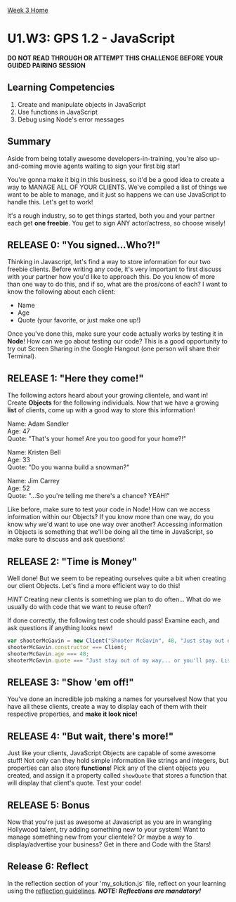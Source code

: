 [Week 3 Home](../)

# U1.W3: GPS 1.2 - JavaScript

**DO NOT READ THROUGH OR ATTEMPT THIS CHALLENGE BEFORE YOUR GUIDED PAIRING SESSION**

## Learning Competencies
1. Create and manipulate objects in JavaScript
2. Use functions in JavaScript
3. Debug using Node's error messages


## Summary
Aside from being totally awesome developers-in-training, you're also up-and-coming movie 
agents waiting to sign your first big star! 

You're gonna make it big in this business, so it'd be a good idea to create a way to
MANAGE ALL OF YOUR CLIENTS. We've compiled a list of things we want to be able to manage, and 
it just so happens we can use JavaScript to handle this. Let's get to work!

It's a rough industry, so to get things started, both you and your partner 
each get **one freebie**. You get to sign ANY actor/actress, so choose wisely!

## RELEASE 0: "You signed...Who?!"
Thinking in Javascript, let's find a way to store information for our two freebie clients. Before writing any code, it's very important to first discuss with your partner how you'd like to approach this. Do you know of more than one way to do this, and if so, what are the pros/cons of each? I want to know the following about each client:
  - Name
  - Age
  - Quote (your favorite, or just make one up!)

Once you've done this, make sure your code actually works by testing it in **Node**! How can we go about testing our code? This is a good opportunity to try out Screen Sharing in the Google Hangout (one person will share their Terminal).

## RELEASE 1: "Here they come!"
The following actors heard about your growing clientele, and want in! Create **Objects** for the following
individuals. Now that we have a growing **list** of clients, come up with a good way to store this information!

  Name: Adam Sandler<br>
  Age: 47<br>
  Quote: "That's your home! Are you too good for your home?!"<br>
  
  Name: Kristen Bell<br>
  Age: 33<br>
  Quote: "Do you wanna build a snowman?"<br>
  
  Name: Jim Carrey<br>
  Age: 52<br>
  Quote: "...So you're telling me there's a chance? YEAH!"<br>

Like before, make sure to test your code in Node! How can we access information within our Objects? If you know more than one way, do you know why we'd want to use one way over another? Accessing information in Objects is something that we'll be doing all the time in JavaScript, so make sure to discuss and ask questions!

## RELEASE 2: "Time is Money"
Well done! But we seem to be repeating ourselves quite a bit when creating our client Objects.
Let's find a more efficient way to do this!

*HINT* Creating new clients is something we plan to do often... What do we usually do with code that we want to reuse often?

If done correctly, the following test code should pass! Examine each, and ask questions if anything looks new! 

```javascript
var shooterMcGavin = new Client("Shooter McGavin", 48, "Just stay out of my way... or you'll pay. Listen to what I say.");
shooterMcGavin.constructor === Client;
shooterMcGavin.age === 48;
shooterMcGavin.quote === "Just stay out of my way... or you'll pay. Listen to what I say.";

```

## RELEASE 3: "Show 'em off!" 
You've done an incredible job making a names for yourselves! Now that you have all these clients, 
create a way to display each of them with their respective properties, and **make it look nice!**

## RELEASE 4: "But wait, there's more!"
Just like your clients, JavaScript Objects are capable of some awesome stuff! Not only can they hold simple information like strings and integers, but properties can also store **functions**! Pick any of the client objects you created, and assign it a property called ```showQuote``` that stores a function that will display that client's quote. Test your code!

## RELEASE 5: Bonus
Now that you're just as awesome at Javascript as you are in wrangling Hollywood talent,
try adding something new to your system! Want to manage something new from your clientele?
Or maybe a way to display/advertise your business? Get in there and Code with the Stars!

## Release 6: Reflect
In the reflection section of your 'my_solution.js` file, reflect on your learning using the [reflection guidelines](https://github.com/Devbootcamp/phase_0_handbook/blob/master/coding_references/reflection_guidelines.md). ***NOTE: Reflections are mandatory!***
